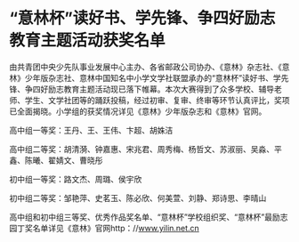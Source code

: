 # “意林杯”读好书、学先锋、争四好励志教育主题活动获奖名单

由共青团中央少先队事业发展中心主办、各省邮政公司协办、《意林》杂志社、《意林》少年版杂志社、意林中国知名中小学文学社联盟承办的“意林杯”读好书、学先锋、争四好励志教育主题活动现已落下帷幕。本次大赛得到了众多学校、辅导老师、学生、文学社团等的踊跃投稿，经过初审、复审、终审等环节认真评比，奖项已全面揭晓。小学组的获奖情况详见《意林》少年版杂志和《意林》官网。

高中组一等奖：王丹、王、王伟、卞超、胡姝洁

高中组二等奖：胡清漪、钟嘉惠、宋兆君、周秀梅、杨哲文、苏淑丽、吴淼、平鑫、陈曦、翟婧文、曹晓彤

初中组一等奖：路文杰、周璐、侯宇欣

初中组二等奖：邹艳萍、史茗玉、陈必欣、何美萱、刘静、郑诗思、李晴山

高中组和初中组三等奖、优秀作品奖名单、“意林杯”学校组织奖、“意林杯”最励志园丁奖名单详见《意林》官网http：//www.yilin.net.cn